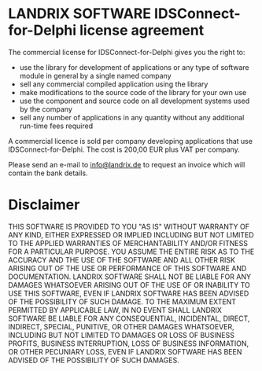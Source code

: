 # LANDRIX SOFTWARE IDSConnect-for-Delphi license agreement

The commercial license for IDSConnect-for-Delphi gives you the right to:

- use the library for development of applications or any type of software module in general by a single named company
- sell any commercial compiled application using the library
- make modifications to the source code of the library for your own use
- use the component and source code on all development systems used by the company
- sell any number of applications in any quantity without any additional run-time fees required

A commercial licence is sold per company developing applications that use IDSConnect-for-Delphi. 
The cost is 200,00 EUR plus VAT per company.

Please send an e-mail to info@landrix.de to request an invoice which will contain the bank details.

# Disclaimer

THIS SOFTWARE IS PROVIDED TO YOU "AS IS" WITHOUT WARRANTY OF ANY KIND, EITHER EXPRESSED OR IMPLIED INCLUDING 
BUT NOT LIMITED TO THE APPLIED WARRANTIES OF MERCHANTABILITY AND/OR FITNESS FOR A PARTICULAR PURPOSE. 
YOU ASSUME THE ENTIRE RISK AS TO THE ACCURACY AND THE USE OF THE SOFTWARE AND ALL OTHER RISK ARISING OUT OF THE 
USE OR PERFORMANCE OF THIS SOFTWARE AND DOCUMENTATION. 
LANDRIX SOFTWARE SHALL NOT BE LIABLE FOR ANY DAMAGES WHATSOEVER ARISING OUT OF THE USE OF OR INABILITY TO 
USE THIS SOFTWARE, EVEN IF LANDRIX SOFTWARE HAS BEEN ADVISED OF THE POSSIBILITY OF SUCH DAMAGE. 
TO THE MAXIMUM EXTENT PERMITTED BY APPLICABLE LAW, IN NO EVENT SHALL LANDRIX SOFTWARE BE LIABLE FOR ANY 
CONSEQUENTIAL, INCIDENTAL, DIRECT, INDIRECT, SPECIAL, PUNITIVE, OR OTHER DAMAGES WHATSOEVER, INCLUDING BUT NOT 
LIMITED TO DAMAGES OR LOSS OF BUSINESS PROFITS, BUSINESS INTERRUPTION, LOSS OF BUSINESS INFORMATION, OR OTHER 
PECUNIARY LOSS, EVEN IF LANDRIX SOFTWARE HAS BEEN ADVISED OF THE POSSIBILITY OF SUCH DAMAGES. 
